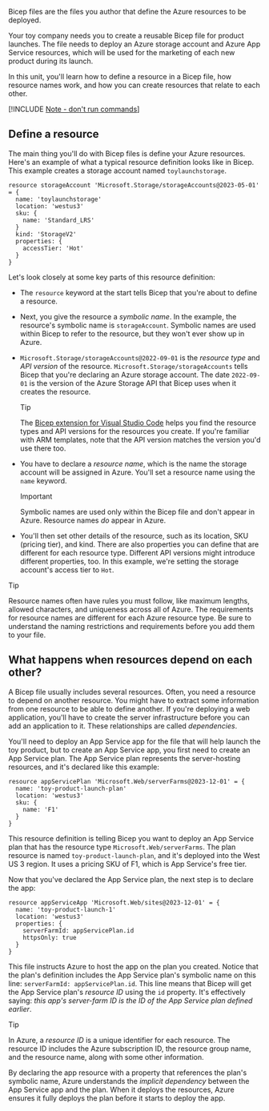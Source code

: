 Bicep files are the files you author that define the Azure resources to be deployed.

Your toy company needs you to create a reusable Bicep file for product launches. The file needs to deploy an Azure storage account and Azure App Service resources, which will be used for the marketing of each new product during its launch.

In this unit, you'll learn how to define a resource in a Bicep file, how resource names work, and how you can create resources that relate to each other.

[!INCLUDE [Note - don't run commands](../../../includes/dont-run-commands.md)]

## Define a resource

The main thing you'll do with Bicep files is define your Azure resources. Here's an example of what a typical resource definition looks like in Bicep. This example creates a storage account named `toylaunchstorage`.

```bicep
resource storageAccount 'Microsoft.Storage/storageAccounts@2023-05-01' = {
  name: 'toylaunchstorage'
  location: 'westus3'
  sku: {
    name: 'Standard_LRS'
  }
  kind: 'StorageV2'
  properties: {
    accessTier: 'Hot'
  }
}
```

Let's look closely at some key parts of this resource definition:

- The `resource` keyword at the start tells Bicep that you're about to define a resource.
- Next, you give the resource a _symbolic name_. In the example, the resource's symbolic name is `storageAccount`. Symbolic names are used within Bicep to refer to the resource, but they won't ever show up in Azure.
- `Microsoft.Storage/storageAccounts@2022-09-01` is the _resource type_ and _API version_ of the resource. `Microsoft.Storage/storageAccounts` tells Bicep that you're declaring an Azure storage account. The date `2022-09-01` is the version of the Azure Storage API that Bicep uses when it creates the resource.

  > [!TIP]
  > The [Bicep extension for Visual Studio Code](https://marketplace.visualstudio.com/items?itemName=ms-azuretools.vscode-bicep) helps you find the resource types and API versions for the resources you create. If you're familiar with ARM templates, note that the API version matches the version you'd use there too.

- You have to declare a _resource name_, which is the name the storage account will be assigned in Azure. You'll set a resource name using the `name` keyword.

  > [!IMPORTANT]
  > Symbolic names are used only within the Bicep file and don't appear in Azure. Resource names _do_ appear in Azure.

- You'll then set other details of the resource, such as its location, SKU (pricing tier), and kind. There are also properties you can define that are different for each resource type. Different API versions might introduce different properties, too. In this example, we're setting the storage account's access tier to `Hot`.

> [!TIP]
> Resource names often have rules you must follow, like maximum lengths, allowed characters, and uniqueness across all of Azure. The requirements for resource names are different for each Azure resource type. Be sure to understand the naming restrictions and requirements before you add them to your file.

## What happens when resources depend on each other?

A Bicep file usually includes several resources. Often, you need a resource to depend on another resource. You might have to extract some information from one resource to be able to define another. If you're deploying a web application, you'll have to create the server infrastructure before you can add an application to it. These relationships are called _dependencies_.

You'll need to deploy an App Service app for the file that will help launch the toy product, but to create an App Service app, you first need to create an App Service plan. The App Service plan represents the server-hosting resources, and it's declared like this example:

```bicep
resource appServicePlan 'Microsoft.Web/serverFarms@2023-12-01' = {
  name: 'toy-product-launch-plan'
  location: 'westus3'
  sku: {
    name: 'F1'
  }
}
```

This resource definition is telling Bicep you want to deploy an App Service plan that has the resource type `Microsoft.Web/serverFarms`. The plan resource is named `toy-product-launch-plan`, and it's deployed into the West US 3 region. It uses a pricing SKU of F1, which is App Service's free tier.

Now that you've declared the App Service plan, the next step is to declare the app:

```bicep
resource appServiceApp 'Microsoft.Web/sites@2023-12-01' = {
  name: 'toy-product-launch-1'
  location: 'westus3'
  properties: {
    serverFarmId: appServicePlan.id
    httpsOnly: true
  }
}
```

This file instructs Azure to host the app on the plan you created. Notice that the plan's definition includes the App Service plan's symbolic name on this line: `serverFarmId: appServicePlan.id`. This line means that Bicep will get the App Service plan's _resource ID_ using the `id` property. It's effectively saying: _this app's server-farm ID is the ID of the App Service plan defined earlier_.

> [!TIP]
> In Azure, a _resource ID_ is a unique identifier for each resource. The resource ID includes the Azure subscription ID, the resource group name, and the resource name, along with some other information.

By declaring the app resource with a property that references the plan's symbolic name, Azure understands the _implicit dependency_ between the App Service app and the plan. When it deploys the resources, Azure ensures it fully deploys the plan before it starts to deploy the app.

